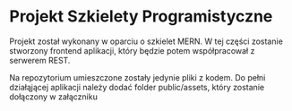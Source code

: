 # Projekt Szkielety Programistyczne

Projekt został wykonany w oparciu o szkielet MERN. W tej części zostanie stworzony frontend aplikacji, który będzie potem współpracował z serwerem REST. 

Na repozytorium umieszczone zostały jedynie pliki z kodem. Do pełni działąjącej aplikacji należy dodać folder public/assets, który zostanie dołączony w załączniku